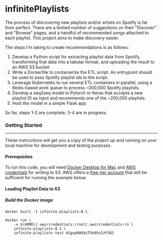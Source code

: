 # infinitePlaylists

The process of discovering new playlists and/or artists on Spotify is far from perfect. There are a limited number of suggestions on their "Discover" and "Browse" pages, and a handful of recommended songs attached to each playlist. This project aims to make discovery easier.

The steps I'm taking to create recommendations is as follows:

1. Develop a Python script for extracting playlist data from Spotify, transforming that data into a tabular format, and uploading the result to an AWS S3 bucket.
2. Write a Dockerfile to containerize the ETL script. An entrypoint should be used to pass Spotify playlist ids to the script.
3. Leverage Kubernetes to run several ETL containers in parallel, using a Redis-based work queue to process ~200,000 Spotify playlists.
4. Develop a seq2seq model in Pytorch or Keras that accepts a new playlist ID as input and recommends one of the ~200,000 playlists.
5. Host the model in a simple Flask app.

So far, steps 1-2 are complete; 3-4 are in progress.
### Getting Started
---

These instructions will get you a copy of the project up and running on your local machine for development and testing purposes.

#### Prerequisites

To run this code, you will need [Docker Desktop for Mac](https://hub.docker.com/editions/community/docker-ce-desktop-mac) and [AWS credentials](https://docs.aws.amazon.com/cli/latest/userguide/cli-configure-files.html) for writing to S3. AWS offers a [free-tier account](https://aws.amazon.com/free/?all-free-tier.sort-by=item.additionalFields.SortRank&all-free-tier.sort-order=asc) that will be sufficient for running the example below.

#### Loading Playlist Data to S3


##### Build the Docker image

```
docker built -t infinite-playlists:0.1 .
```

```
docker run \
    -v $(HOME)/.aws/credentials:/root/.aws/credentials:ro \
    infinite-playlists:0.1 \
    infinite-playlists-test 42gxpKWSAzT5k05nIzP3O2
```
